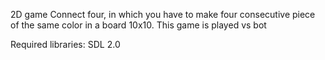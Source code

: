 2D game Connect four, in which you have to make four consecutive piece of the same color in a board 10x10. This game is played vs bot

Required libraries:
SDL 2.0
